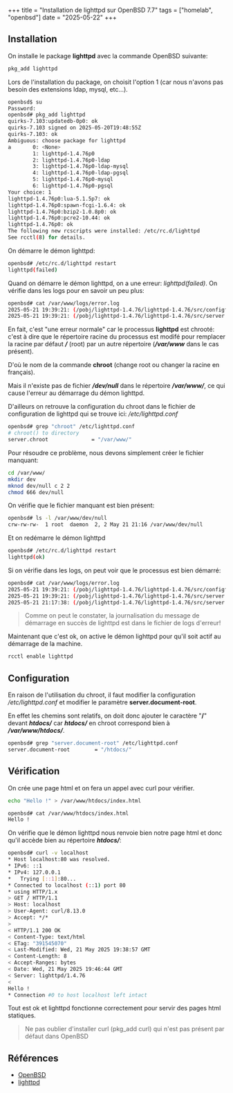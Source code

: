 +++
title = "Installation de lighttpd sur OpenBSD 7.7"
tags = ["homelab", "openbsd"]
date = "2025-05-22"
+++

## Installation

On installe le package **lighttpd** avec la commande OpenBSD suivante:

```sh
pkg_add lighttpd
```

Lors de l'installation du package, on choisit l'option 1 (car nous n'avons pas besoin des extensions ldap, mysql, etc...).

```sh
openbsd$ su
Password:
openbsd# pkg_add lighttpd
quirks-7.103:updatedb-0p0: ok
quirks-7.103 signed on 2025-05-20T19:48:55Z
quirks-7.103: ok
Ambiguous: choose package for lighttpd
a       0: <None>
        1: lighttpd-1.4.76p0
        2: lighttpd-1.4.76p0-ldap
        3: lighttpd-1.4.76p0-ldap-mysql
        4: lighttpd-1.4.76p0-ldap-pgsql
        5: lighttpd-1.4.76p0-mysql
        6: lighttpd-1.4.76p0-pgsql
Your choice: 1
lighttpd-1.4.76p0:lua-5.1.5p7: ok
lighttpd-1.4.76p0:spawn-fcgi-1.6.4: ok
lighttpd-1.4.76p0:bzip2-1.0.8p0: ok
lighttpd-1.4.76p0:pcre2-10.44: ok
lighttpd-1.4.76p0: ok
The following new rcscripts were installed: /etc/rc.d/lighttpd
See rcctl(8) for details.
```

On démarre le démon lighttpd:

```sh
openbsd# /etc/rc.d/lighttpd restart
lighttpd(failed)
```

Quand on démarre le démon lighttpd, on a une erreur: _lighttpd(failed)_. On vérifie dans les logs pour en savoir un peu plus:

```sh
openbsd# cat /var/www/logs/error.log
2025-05-21 19:39:21: (/pobj/lighttpd-1.4.76/lighttpd-1.4.76/src/configfile.c.1824) opening /dev/null failed: No such file or directory
2025-05-21 19:39:21: (/pobj/lighttpd-1.4.76/lighttpd-1.4.76/src/server.c.1935) Opening errorlog failed. Going down.
```

En fait, c'est "une erreur normale" car le processus **lighttpd** est chrooté: c'est à dire que le répertoire racine du processus est modifé pour remplacer la racine par défaut **_/_** (root) par un autre répertoire (**_/var/www_** dans le cas présent).

D'où le nom de la commande **chroot** (change root ou changer la racine en français).

Mais il n'existe pas de fichier **_/dev/null_** dans le répertoire _**/var/www/**_, ce qui cause l'erreur au démarrage du démon lighttpd.

D'ailleurs on retrouve la configuration du chroot dans le fichier de configuration de lighttpd qui se trouve ici: _/etc/lighttpd.conf_

```sh
openbsd# grep "chroot" /etc/lighttpd.conf
# chroot() to directory
server.chroot              = "/var/www/"
```

Pour résoudre ce problème, nous devons simplement créer le fichier manquant:

```sh
cd /var/www/
mkdir dev
mknod dev/null c 2 2
chmod 666 dev/null
```

On vérifie que le fichier manquant est bien présent:

```sh
openbsd# ls -l /var/www/dev/null
crw-rw-rw-  1 root  daemon  2, 2 May 21 21:16 /var/www/dev/null
```

Et on redémarre le démon lighttpd

```sh
openbsd# /etc/rc.d/lighttpd restart
lighttpd(ok)
```

Si on vérifie dans les logs, on peut voir que le processus est bien démarré:

```sh
openbsd# cat /var/www/logs/error.log
2025-05-21 19:39:21: (/pobj/lighttpd-1.4.76/lighttpd-1.4.76/src/configfile.c.1824) opening /dev/null failed: No such file or directory
2025-05-21 19:39:21: (/pobj/lighttpd-1.4.76/lighttpd-1.4.76/src/server.c.1935) Opening errorlog failed. Going down.
2025-05-21 21:17:38: (/pobj/lighttpd-1.4.76/lighttpd-1.4.76/src/server.c.1939) server started (lighttpd/1.4.76)
```

> Comme on peut le constater, la journalisation du message de démarrage en succès de lighttpd est dans le fichier de logs d'erreur!

Maintenant que c'est ok, on active le démon lighttpd pour qu'il soit actif au démarrage de la machine.

```sh
rcctl enable lighttpd
```

## Configuration

En raison de l'utilisation du chroot, il faut modifier la configuration _/etc/lighttpd.conf_ et modifier le paramètre **server.document-root**.

En effet les chemins sont relatifs, on doit donc ajouter le caractère "**/**" devant **_htdocs/_** car **_htdocs/_** en chroot correspond bien à **_/var/www/htdocs/_**.

```sh
openbsd# grep "server.document-root" /etc/lighttpd.conf
server.document-root        = "/htdocs/"
```

## Vérification

On crée une page html et on fera un appel avec curl pour vérifier.

```sh
echo "Hello !" > /var/www/htdocs/index.html
```

```sh
openbsd# cat /var/www/htdocs/index.html
Hello !
```

On vérifie que le démon lighttpd nous renvoie bien notre page html et donc qu'il accède bien au répertoire **_htdocs/_**:

```sh
openbsd# curl -v localhost
* Host localhost:80 was resolved.
* IPv6: ::1
* IPv4: 127.0.0.1
*   Trying [::1]:80...
* Connected to localhost (::1) port 80
* using HTTP/1.x
> GET / HTTP/1.1
> Host: localhost
> User-Agent: curl/8.13.0
> Accept: */*
>
< HTTP/1.1 200 OK
< Content-Type: text/html
< ETag: "391545070"
< Last-Modified: Wed, 21 May 2025 19:38:57 GMT
< Content-Length: 8
< Accept-Ranges: bytes
< Date: Wed, 21 May 2025 19:46:44 GMT
< Server: lighttpd/1.4.76
<
Hello !
* Connection #0 to host localhost left intact
```

Tout est ok et lighttpd fonctionne correctement pour servir des pages html statiques.

> Ne pas oublier d'installer curl (pkg_add curl) qui n'est pas présent par défaut dans OpenBSD

## Références

- [OpenBSD](https://www.openbsd.org/index.html)
- [lighttpd](https://www.lighttpd.net/)

